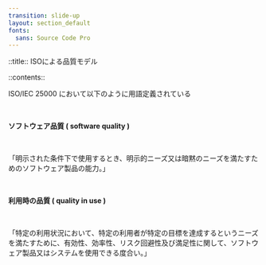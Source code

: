 ```yaml
---
transition: slide-up
layout: section_default
fonts:
  sans: Source Code Pro
---
```


::title::
ISOによる品質モデル

::contents::

ISO/IEC 25000 において以下のように用語定義されている

<br>

**ソフトウェア品質 ( software quality )**

<br>

「明示された条件下で使用するとき、明示的ニーズ又は暗黙のニーズを満たすためのソフトウェア製品の能力。」

<br>

**利用時の品質 ( quality in use )**

<br>

「特定の利用状況において、特定の利用者が特定の目標を達成するというニーズを満たすために、有効性、効率性、リスク回避性及び満足性に関して、ソフトウェア製品又はシステムを使用できる度合い。」
